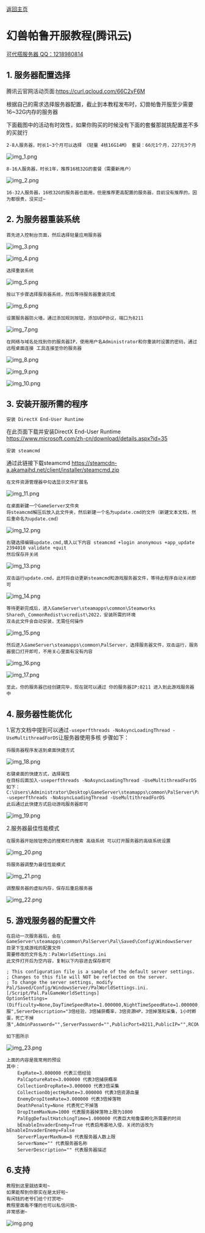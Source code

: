 [返回主页]()

# 幻兽帕鲁开服教程(腾讯云)

[可代搭服务器 QQ：1218980814](https://qm.qq.com/q/Q2so9bHBMk)

## 1. 服务器配置选择

腾讯云官网活动页面:https://curl.qcloud.com/66C2yF6M

根据自己的需求选择服务器配置，截止到本教程发布时，幻兽帕鲁开服至少需要16~32G内存的服务器

下面截图中的活动有时效性，如果你购买的时候没有下面的套餐那就挑配置差不多的买就行

    2-8人服务器，时长1~3个月可以选择 《轻量 4核16G14M》 套餐：66元1个月，227元3个月

![img_1.png](PalServerGuide/img_1.png)

    8-16人服务器，时长1年，推荐16核32G的套餐（需要新用户）

![img_2.png](PalServerGuide/img_2.png)

    16-32人服务器，16核32G的服务器也能用，但是推荐更高配置的服务器，目前没有推荐的，因为都很贵，没买过~

## 2. 为服务器重装系统

    首先进入控制台页面，然后选择轻量应用服务器

![img_3.png](PalServerGuide/img_3.png)

![img_4.png](PalServerGuide/img_4.png)

    选择重装系统

![img_5.png](PalServerGuide/img_5.png)

    按以下步骤选择服务器系统，然后等待服务器重装完成

![img_6.png](PalServerGuide/img_6.png)

    设置服务器防火墙，通过添加规则按钮，添加UDP协议，端口为8211

![img_7.png](PalServerGuide/img_7.png)

    在网络与域名处找到你的服务器IP，使用用户名Administrator和你重装时设置的密码，通过 远程桌面连接 工具连接至你的服务器

![img_8.png](PalServerGuide/img_8.png)

![img_9.png](PalServerGuide/img_9.png)

![img_10.png](PalServerGuide/img_10.png)

## 3. 安装开服所需的程序

    安装 DirectX End-User Runtime

在此页面下载并安装DirectX End-User Runtime https://www.microsoft.com/zh-cn/download/details.aspx?id=35

    安装 steamcmd

通过此链接下载steamcmd https://steamcdn-a.akamaihd.net/client/installer/steamcmd.zip

    在文件资源管理器中勾选显示文件扩展名

![img_11.png](PalServerGuide/img_11.png)

    在桌面新建一个GameServer文件夹
    将steamcmd解压后放入此文件夹，然后新建一个名为update.cmd的文件（新建文本文档，然后重命名为update.cmd）

![img_12.png](PalServerGuide/img_12.png)

    右键选择编辑update.cmd,填入以下内容 steamcmd +login anonymous +app_update 2394010 validate +quit
    然后保存并关闭

![img_13.png](PalServerGuide/img_13.png)

    双击运行update.cmd，此时将自动更新steamcmd和游戏服务器文件，等待此程序自动关闭即可

![img_14.png](PalServerGuide/img_14.png)

    等待更新完成后，进入GameServer\steamapps\common\Steamworks Shared\_CommonRedist\vcredist\2022，安装所需的环境
    双击此文件会自动安装，无需任何操作

![img_15.png](PalServerGuide/img_15.png)

    然后进入GameServer\steamapps\common\PalServer，选择服务器文件，双击运行，服务器窗口打开即可，不用关心里面有没有内容

![img_16.png](PalServerGuide/img_16.png)

![img_17.png](PalServerGuide/img_17.png)

    至此，你的服务器已经创建完毕，现在就可以通过 你的服务器IP:8211 进入到此游戏服务器中

## 4. 服务器性能优化

1.官方文档中提到可以通过`-useperfthreads -NoAsyncLoadingThread -UseMultithreadForDS`让服务器使用多核
步骤如下：

    将服务器程序发送到桌面快捷方式

![img_18.png](PalServerGuide/img_18.png)

    右键桌面的快捷方式，选择属性
    在目标后面加入-useperfthreads -NoAsyncLoadingThread -UseMultithreadForDS
    如下：
    C:\Users\Administrator\Desktop\GameServer\steamapps\common\PalServer\PalServer.exe -useperfthreads -NoAsyncLoadingThread -UseMultithreadForDS
    此后通过此快捷方式启动游戏服务器即可

![img_19.png](PalServerGuide/img_19.png)

2.服务器最佳性能模式

    在服务器开始按钮旁边的搜索栏内搜索 高级系统 可以打开服务器的高级系统设置

![img_20.png](PalServerGuide/img_20.png)

    将服务器调整为最佳性能模式

![img_21.png](PalServerGuide/img_21.png)

    调整服务器的虚拟内存，保存后重启服务器

![img_22.png](PalServerGuide/img_22.png)

## 5. 游戏服务器的配置文件

    在启动一次服务器后，会在GameServer\steamapps\common\PalServer\Pal\Saved\Config\WindowsServer
    目录下生成游戏的配置文件
    需要修改的文件名为：PalWorldSettings.ini
    此文件打开后为空内容，复制以下内容进去保存即可
    
    ; This configuration file is a sample of the default server settings.
    ; Changes to this file will NOT be reflected on the server.
    ; To change the server settings, modify Pal/Saved/Config/WindowsServer/PalWorldSettings.ini.
    [/Script/Pal.PalGameWorldSettings]
    OptionSettings=(Difficulty=None,DayTimeSpeedRate=1.000000,NightTimeSpeedRate=1.000000,ExpRate=3.000000,PalCaptureRate=3.000000,PalSpawnNumRate=1.000000,PalDamageRateAttack=1.000000,PalDamageRateDefense=1.000000,PlayerDamageRateAttack=1.000000,PlayerDamageRateDefense=1.000000,PlayerStomachDecreaceRate=1.000000,PlayerStaminaDecreaceRate=1.000000,PlayerAutoHPRegeneRate=1.000000,PlayerAutoHpRegeneRateInSleep=1.000000,PalStomachDecreaceRate=1.000000,PalStaminaDecreaceRate=1.000000,PalAutoHPRegeneRate=1.000000,PalAutoHpRegeneRateInSleep=1.000000,BuildObjectDamageRate=1.000000,BuildObjectDeteriorationDamageRate=1.000000,CollectionDropRate=3.000000,CollectionObjectHpRate=3.000000,CollectionObjectRespawnSpeedRate=1.000000,EnemyDropItemRate=3.000000,DeathPenalty=None,bEnablePlayerToPlayerDamage=False,bEnableFriendlyFire=False,bEnableInvaderEnemy=True,bActiveUNKO=False,bEnableAimAssistPad=True,bEnableAimAssistKeyboard=False,DropItemMaxNum=1000,DropItemMaxNum_UNKO=100,BaseCampMaxNum=128,BaseCampWorkerMaxNum=20,DropItemAliveMaxHours=1.000000,bAutoResetGuildNoOnlinePlayers=False,AutoResetGuildTimeNoOnlinePlayers=720.000000,GuildPlayerMaxNum=8,PalEggDefaultHatchingTime=1.000000,WorkSpeedRate=1.000000,bIsMultiplay=False,bIsPvP=False,bCanPickupOtherGuildDeathPenaltyDrop=False,bEnableNonLoginPenalty=True,bEnableFastTravel=True,bIsStartLocationSelectByMap=True,bExistPlayerAfterLogout=False,bEnableDefenseOtherGuildPlayer=False,CoopPlayerMaxNum=4,ServerPlayerMaxNum=8,ServerName="私服",ServerDescription="3倍经验，3倍捕获概率，3倍资源HP，3倍掉落和采集，1小时孵蛋，死亡不掉落",AdminPassword="",ServerPassword="",PublicPort=8211,PublicIP="",RCONEnabled=False,RCONPort=25575,Region="",bUseAuth=True,BanListURL="https://api.palworldgame.com/api/banlist.txt")
    
    如下图所示

![img_23.png](PalServerGuide/img_23.png)

    上面的内容是我常用的预设
    其中：
        ExpRate=3.000000 代表三倍经验
        PalCaptureRate=3.000000 代表3倍捕获概率
        CollectionDropRate=3.000000 代表3倍采集
        CollectionObjectHpRate=3.000000 代表3倍资源血量
        EnemyDropItemRate=3.000000 代表3倍掉落物
        DeathPenalty=None 代表死亡不掉落
        DropItemMaxNum=1000 代表服务器掉落物上限为1000
        PalEggDefaultHatchingTime=1.000000 代表巨大帕鲁蛋孵化所需要的时间
        bEnableInvaderEnemy=True 代表启用基地入侵，关闭的话改为bEnableInvaderEnemy=False
        ServerPlayerMaxNum=8 代表服务器人数上限
        ServerName="" 代表服务器名称
        ServerDescription="" 代表服务器描述

## 6.支持

    教程到这里就结束啦~
    如果能帮到你那实在是太好啦~
    有闲钱的老爷们给个打赏吧~
    教程里面看不懂的也可以私信问我~
    非常感谢~

![img.png](PalServerGuide/img.png)